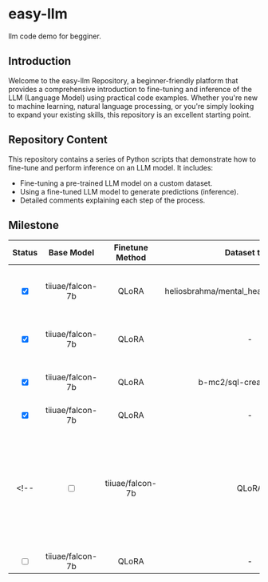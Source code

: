 # easy-llm
llm code demo for begginer.

## Introduction

Welcome to the easy-llm Repository, a beginner-friendly platform that provides a comprehensive introduction to fine-tuning and inference of the LLM (Language Model) using practical code examples. Whether you're new to machine learning, natural language processing, or you're simply looking to expand your existing skills, this repository is an excellent starting point.

## Repository Content

This repository contains a series of  Python scripts that demonstrate how to fine-tune and perform inference on an LLM model. It includes:

- Fine-tuning a pre-trained LLM model on a custom dataset.
- Using a fine-tuned LLM model to generate predictions (inference).
- Detailed comments explaining each step of the process.

## Milestone


| Status | Base Model | Finetune Method | Dataset type | Desc | Code  
| :----: | :--------: | :--------------: | :---------: | :---------: |  :--: 
| <input type="checkbox" checked> | tiiuae/falcon-7b |  QLoRA  |  heliosbrahma/mental_health_chatbot_dataset  | finetune demo using lora with SFT |  [Code](./falcon-7b/finetune_v1.py) 
| <input type="checkbox" checked> | tiiuae/falcon-7b |  QLoRA  |  -   | inference demo using lora  |  [Code](./falcon-7b/inference_v1.py) 
|  <input type="checkbox" checked>  | tiiuae/falcon-7b |  QLoRA  |  b-mc2/sql-create-context   | finetune demo using lora |  [Code](./falcon-7b/finetune_v2.py) 
|  <input type="checkbox" checked>  | tiiuae/falcon-7b |  QLoRA  |  -        |       |  [Code](./falcon-7b/inference_v2.py) 
<!-- |  <input type="checkbox" unchecked>  | tiiuae/falcon-7b |  QLoRA  |  custom   | finetune demo using lora with custom json format dataset on multi server GPUs|  
|  <input type="checkbox" unchecked>  | tiiuae/falcon-7b |  QLoRA  |  -        |       |   -->


